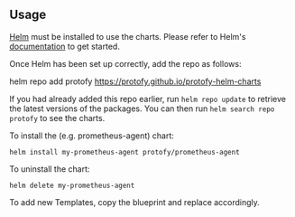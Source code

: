 ## Usage

[Helm](https://helm.sh) must be installed to use the charts.  Please refer to
Helm's [documentation](https://helm.sh/docs) to get started.

Once Helm has been set up correctly, add the repo as follows:

  helm repo add protofy https://protofy.github.io/protofy-helm-charts

If you had already added this repo earlier, run `helm repo update` to retrieve
the latest versions of the packages.  You can then run `helm search repo
protofy` to see the charts.

To install the <chart-name> (e.g. prometheus-agent) chart:

    helm install my-prometheus-agent protofy/prometheus-agent

To uninstall the chart:

    helm delete my-prometheus-agent


To add new Templates, copy the blueprint and replace accordingly.
